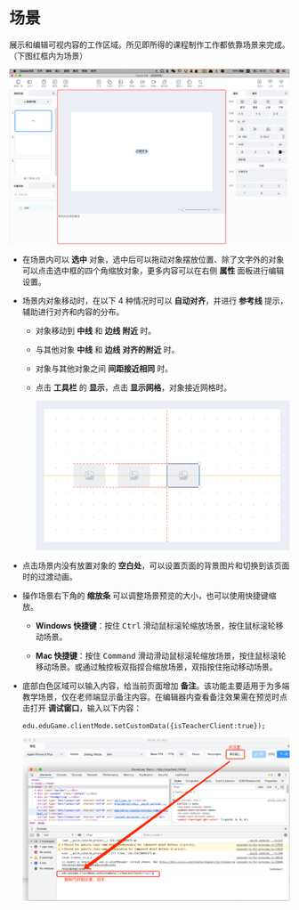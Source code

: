 # 场景

展示和编辑可视内容的工作区域。所见即所得的课程制作工作都依靠场景来完成。（下图红框内为场景）

![场景](img/scene.png)

- 在场景内可以 **选中** 对象，选中后可以拖动对象摆放位置、除了文字外的对象可以点击选中框的四个角缩放对象，更多内容可以在右侧 **属性** 面板进行编辑设置。

- 场景内对象移动时，在以下 4 种情况时可以 **自动对齐**，并进行 **参考线** 提示，辅助进行对齐和内容的分布。
    - 对象移动到 **中线** 和 **边线** **附近** 时。
    - 与其他对象 **中线** 和 **边线** **对齐的附近** 时。
    - 对象与其他对象之间 **间距接近相同** 时。
    - 点击 **工具栏** 的 **显示**，点击 **显示网格**，对象接近网格时。

        ![参考线](img/guide_line.png)

- 点击场景内没有放置对象的 **空白处**，可以设置页面的背景图片和切换到该页面时的过渡动画。

- 操作场景右下角的 **缩放条** 可以调整场景预览的大小，也可以使用快捷键缩放。

    - **Windows 快捷键**：按住 <kbd>Ctrl</kbd> 滑动鼠标滚轮缩放场景，按住鼠标滚轮移动场景。

    - **Mac 快捷键**：按住 <kbd>Command</kbd> 滑动滑动鼠标滚轮缩放场景，按住鼠标滚轮移动场景。或通过触控板双指捏合缩放场景，双指按住拖动移动场景。

- 底部白色区域可以输入内容，给当前页面增加 **备注**。该功能主要适用于为多端教学场景，仅在老师端显示备注内容。在编辑器内查看备注效果需在预览时点击打开 **调试窗口**，输入以下内容：

    ```
    edu.eduGame.clientMode.setCustomData({isTeacherClient:true});
    ```

    ![预览备注](img/dev_window.png)
